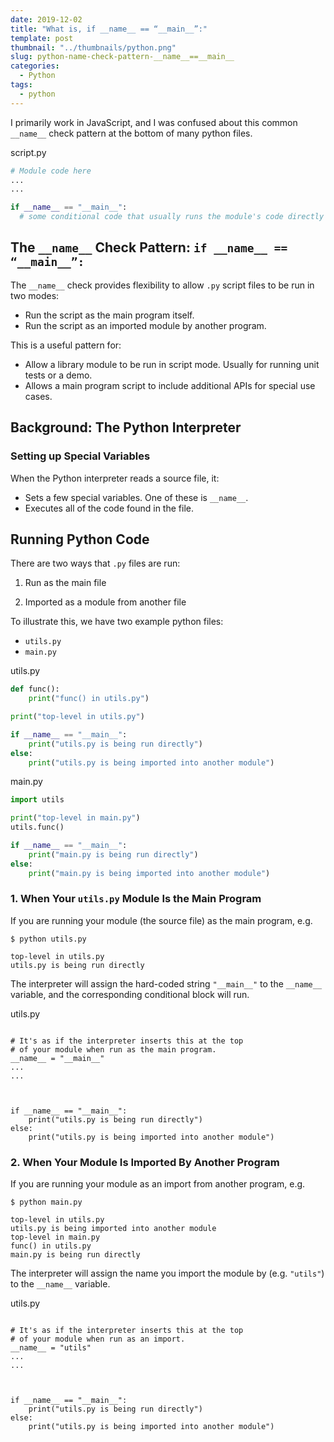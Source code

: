 ```yaml
---
date: 2019-12-02
title: "What is, if __name__ == “__main__”:"
template: post
thumbnail: "../thumbnails/python.png"
slug: python-name-check-pattern-__name__==__main__
categories:
  - Python
tags:
  - python
---
```


I primarily work in JavaScript, and I was confused about this common `__name__` check pattern at the bottom of many python files.

<div class="filename">script.py</div>

```python
# Module code here
...
...

if __name__ == "__main__":
  # some conditional code that usually runs the module's code directly
```

## The `__name__` Check Pattern: `if __name__ == “__main__”:`

The `__name__` check provides flexibility to allow `.py` script files to be run in two modes:

- Run the script as the main program itself.
- Run the script as an imported module by another program.

This is a useful pattern for:

- Allow a library module to be run in script mode. Usually for running unit tests or a demo.
- Allows a main program script to include additional APIs for special use cases.

## Background: The Python Interpreter

### Setting up Special Variables

When the Python interpreter reads a source file, it:

- Sets a few special variables. One of these is `__name__`.
- Executes all of the code found in the file.

## Running Python Code

There are two ways that `.py` files are run:

1. Run as the main file

2. Imported as a module from another file

To illustrate this, we have two example python files:

- `utils.py`
- `main.py`

<div class="filename">utils.py</div>

```python
def func():
    print("func() in utils.py")

print("top-level in utils.py")

if __name__ == "__main__":
    print("utils.py is being run directly")
else:
    print("utils.py is being imported into another module")
```

<div class="filename">main.py</div>

```python
import utils

print("top-level in main.py")
utils.func()

if __name__ == "__main__":
    print("main.py is being run directly")
else:
    print("main.py is being imported into another module")
```

### 1. When Your `utils.py` Module Is the Main Program

If you are running your module (the source file) as the main program, e.g.

```terminal
$ python utils.py

top-level in utils.py
utils.py is being run directly
```

The interpreter will assign the hard-coded string `"__main__"` to the `__name__` variable, and the corresponding conditional block will run.

<div class="filename">utils.py</div>

```python{9-10}

# It's as if the interpreter inserts this at the top
# of your module when run as the main program.
__name__ = "__main__"
...
...



if __name__ == "__main__":
    print("utils.py is being run directly")
else:
    print("utils.py is being imported into another module")
```

### 2. When Your Module Is Imported By Another Program

If you are running your module as an import from another program, e.g.

```terminal
$ python main.py

top-level in utils.py
utils.py is being imported into another module
top-level in main.py
func() in utils.py
main.py is being run directly
```

The interpreter will assign the name you import the module by (e.g. `"utils"`) to the `__name__` variable.

<div class="filename">utils.py</div>

```python{11-12}

# It's as if the interpreter inserts this at the top
# of your module when run as an import.
__name__ = "utils"
...
...



if __name__ == "__main__":
    print("utils.py is being run directly")
else:
    print("utils.py is being imported into another module")
```
